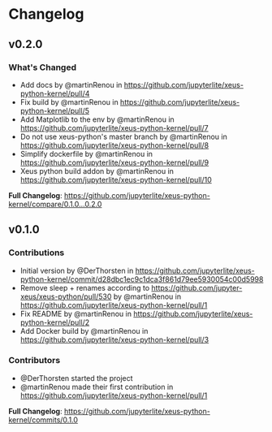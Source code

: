 # Changelog

<!-- <START NEW CHANGELOG ENTRY> -->
<!-- <END NEW CHANGELOG ENTRY> -->

## v0.2.0

### What's Changed
* Add docs by @martinRenou in https://github.com/jupyterlite/xeus-python-kernel/pull/4
* Fix build by @martinRenou in https://github.com/jupyterlite/xeus-python-kernel/pull/5
* Add Matplotlib to the env by @martinRenou in https://github.com/jupyterlite/xeus-python-kernel/pull/7
* Do not use xeus-python's master branch by @martinRenou in https://github.com/jupyterlite/xeus-python-kernel/pull/8
* Simplify dockerfile by @martinRenou in https://github.com/jupyterlite/xeus-python-kernel/pull/9
* Xeus python build addon by @martinRenou in https://github.com/jupyterlite/xeus-python-kernel/pull/10


**Full Changelog**: https://github.com/jupyterlite/xeus-python-kernel/compare/0.1.0...0.2.0

## v0.1.0

### Contributions
* Initial version by @DerThorsten in https://github.com/jupyterlite/xeus-python-kernel/commit/d28dbc1ec9c1dca3f861d79ee5930054c00d5998
* Remove sleep + renames according to https://github.com/jupyter-xeus/xeus-python/pull/530 by @martinRenou in https://github.com/jupyterlite/xeus-python-kernel/pull/1
* Fix README by @martinRenou in https://github.com/jupyterlite/xeus-python-kernel/pull/2
* Add Docker build by @martinRenou in https://github.com/jupyterlite/xeus-python-kernel/pull/3

### Contributors
* @DerThorsten started the project
* @martinRenou made their first contribution in https://github.com/jupyterlite/xeus-python-kernel/pull/1

**Full Changelog**: https://github.com/jupyterlite/xeus-python-kernel/commits/0.1.0
